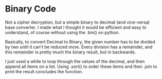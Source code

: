 # Binary Code

Not a cipher decryption, but a simple binary to decimal (and vice-versa) base converter. I made what i thought it would be efficient and easy to understand, of course without 
using the .bin() on python.


Basically, to convert Decimal to Binary, the given number has to be divided by two until it can't be reduced more. Every division has a remainder, and this remainder is pretty
much the binary result, but in backwards.

I just used a while to loop through the values of the decimal, and then append all items on a list. Using .sort() to order these items and then
.join to print the result concludes the function. 



